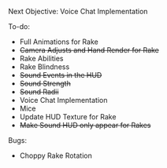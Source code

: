 Next Objective:
Voice Chat Implementation

To-do:
- Full Animations for Rake
- ~~Camera Adjusts and Hand Render for Rake~~
- Rake Abilities
- Rake Blindness
- ~~Sound Events in the HUD~~
- ~~Sound Strength~~
- ~~Sound Radii~~
- Voice Chat Implementation
- Mice
- Update HUD Texture for Rake
- ~~Make Sound HUD only appear for Rakes~~

Bugs:
- Choppy Rake Rotation